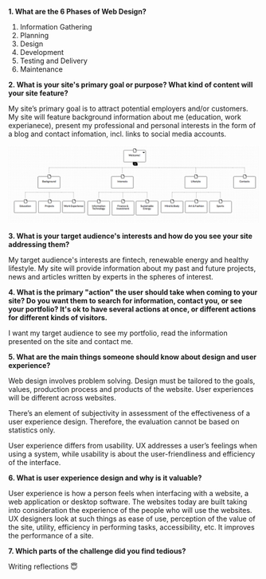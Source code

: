 **1. What are the 6 Phases of Web Design?**

 1. Information Gathering
 2. Planning
 3. Design
 4. Development
 5. Testing and Delivery
 6. Maintenance

**2. What is your site's primary goal or purpose? What kind of content will your site feature?**

 My site’s primary goal is to attract potential employers and/or customers. My site will feature background information about me (education, work experianece), present my professional and personal interests in the form of a blog and contact infomation, incl. links to social media accounts.

![My Site Map](/phase-0/week-2/imgs/sitemap.png)

**3. What is your target audience's interests and how do you see your site addressing them?**

 My target audience's interests are fintech, renewable energy and healthy lifestyle. My site will provide information about my past and future projects, news and articles written by experts in the spheres of interest.

**4. What is the primary "action" the user should take when coming to your site? Do you want them to search for information, contact you, or see your portfolio? It's ok to have several actions at once, or different actions for different kinds of visitors.**

 I want my target audience to see my portfolio, read the information presented on the site and contact me.

**5. What are the main things someone should know about design and user experience?**

 Web design involves problem solving. Design must be tailored to the goals, values, production process and products of the website. User experiences will be different across websites.

 There’s an element of subjectivity in assessment of the effectiveness of a user experience design. Therefore, the evaluation cannot be based on statistics only. 

 User experience differs from usability. UX addresses a user’s feelings when using a system, while usability is about the user-friendliness and efficiency of the interface.

**6. What is user experience design and why is it valuable?**

 User experience is how a person feels when interfacing with a website, a web application or desktop software. The websites today are built taking into consideration the experience of the people who will use the websites. UX designers look at such things as ease of use, perception of the value of the site, utility, efficiency in performing tasks, accessibility, etc. It improves the performance of a
 site.

**7. Which parts of the challenge did you find tedious?**

 Writing reflections :innocent: